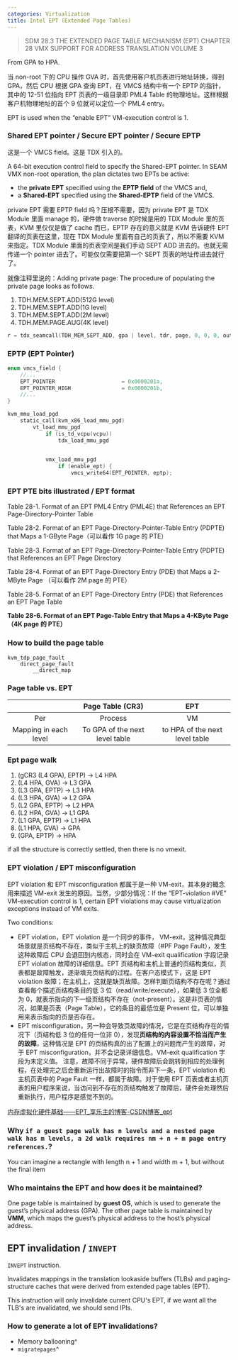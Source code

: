 ```yaml
---
categories: Virtualization
title: Intel EPT (Extended Page Tables)
---
```


>SDM 28.3 THE EXTENDED PAGE TABLE MECHANISM (EPT)
>CHAPTER 28 VMX SUPPORT FOR ADDRESS TRANSLATION
  VOLUME 3

From GPA to HPA.

当 non-root 下的 CPU 操作 GVA 时，首先使用客户机页表进行地址转换，得到 GPA，然后 CPU 根据 GPA 查询 EPT，在 VMCS 结构中有一个 EPTP 的指针，其中的 12-51 位指向 EPT 页表的一级目录即 PML4 Table 的物理地址。这样根据客户机物理地址的首个 9 位就可以定位一个 PML4 entry。

EPT is used when the “enable EPT” VM-execution control is 1.

### Shared EPT pointer / Secure EPT pointer / Secure EPTP

这是一个 VMCS field。这是 TDX 引入的。

A 64-bit execution control field to specify the Shared-EPT pointer. In SEAM VMX non-root operation, the plan dictates two EPTs be active:

- the **private EPT** specified using the **EPTP field** of the VMCS and,
- a **Shared-EPT** specified using the **Shared-EPTP** field of the VMCS.

private EPT 需要 EPTP field 吗？压根不需要，因为 private EPT 是 TDX Module 里面 manage 的，硬件做 traverse 的时候是用的 TDX Module 里的页表，KVM 里仅仅是做了 cache 而已，EPTP 存在的意义就是 KVM 告诉硬件 EPT 翻译的页表在这里，现在 TDX Module 里面有自己的页表了，所以不需要 KVM 来指定。TDX Module 里面的页表空间是我们手动 SEPT ADD 进去的。也就无需传递一个 pointer 进去了。可能仅仅需要把第一个 SEPT 页表的地址传进去就行了。

就像注释里说的：Adding private page: The procedure of populating the private page looks as follows.

1. TDH.MEM.SEPT.ADD(512G level)
2. TDH.MEM.SEPT.ADD(1G level)
3. TDH.MEM.SEPT.ADD(2M level)
4. TDH.MEM.PAGE.AUG(4K level)

```c
r = tdx_seamcall(TDH_MEM_SEPT_ADD, gpa | level, tdr, page, 0, 0, 0, out);
```

### EPTP (EPT Pointer)

```c
enum vmcs_field {
    //...
	EPT_POINTER                     = 0x0000201a,
	EPT_POINTER_HIGH                = 0x0000201b,
    //...
}

kvm_mmu_load_pgd
    static_call(kvm_x86_load_mmu_pgd)
        vt_load_mmu_pgd
            if (is_td_vcpu(vcpu))
                tdx_load_mmu_pgd
                    

            vmx_load_mmu_pgd
                if (enable_ept) {
                    vmcs_write64(EPT_POINTER, eptp);
```

### EPT PTE bits illustrated / EPT format

Table 28-1. Format of an EPT PML4 Entry (PML4E) that References an EPT Page-Directory-Pointer Table

Table 28-2. Format of an EPT Page-Directory-Pointer-Table Entry (PDPTE) that Maps a 1-GByte Page（可以看作 1G page 的 PTE）

Table 28-3. Format of an EPT Page-Directory-Pointer-Table Entry (PDPTE) that References an EPT Page Directory

Table 28-4. Format of an EPT Page-Directory Entry (PDE) that Maps a 2-MByte Page （可以看作 2M page 的 PTE）

Table 28-5. Format of an EPT Page-Directory Entry (PDE) that References an EPT Page Table

**Table 28-6. Format of an EPT Page-Table Entry that Maps a 4-KByte Page（4K page 的 PTE）**

### How to build the page table

```
kvm_tdp_page_fault
    direct_page_fault
        __direct_map
```

### Page table vs. EPT

|                       |        Page Table (CR3)        |              EPT               |
|:---------------------:|:------------------------------:|:------------------------------:|
|          Per          |            Process             |               VM               |
| Mapping in each level | To GPA of the next level table | to HPA of the next level table |

### Ept page walk

1. (gCR3 (L4 GPA), EPTP) -> L4 HPA
2. (L4 HPA, GVA) -> L3 GPA
3. (L3 GPA, EPTP) -> L3 HPA
4. (L3 HPA, GVA) -> L2 GPA
5. (L2 GPA, EPTP) -> L2 HPA
6. (L2 HPA, GVA) -> L1 GPA
7. (L1 GPA, EPTP) -> L1 HPA
8. (L1 HPA, GVA) -> GPA
9. (GPA, EPTP) -> HPA

if all the structure is correctly settled, then there is no vmexit.

### EPT violation / EPT misconfiguration

EPT violation 和 EPT misconfiguration 都属于是一种 VM-exit，其本身的概念用来描述 VM-exit 发生的原因。当然，少部分情况：If the “EPT-violation \#VE” VM-execution control is 1, certain EPT violations may cause virtualization exceptions instead of VM exits.

Two conditions:

- EPT violation，EPT violation 是一个同步的事件， VM-exit，这种情况典型场景就是页结构不存在，类似于主机上的缺页故障（#PF Page Fault），发生这种故障后 CPU 会退回到内核态，同时会在 VM-exit qualification 字段记录 EPT violation 故障的详细信息。EPT 页结构和主机上普通的页结构类似，页表都是故障触发，逐渐填充页结构的过程。在客户态模式下，这是 EPT violation 故障；在主机上，这就是缺页故障。怎样判断页结构不存在呢？通过查看每个描述页结构条目的低 3 位（read/write/execute），如果低 3 位全都为 0，就表示指向的下一级页结构不存在（not-present）。这是非页表的情况，如果是页表（Page Table），它的条目的最低位是 Present 位，可以单独用来表示指向的页是否存在。
- EPT misconfiguration，另一种会导致页故障的情况，它是在页结构存在的情况下（页结构低 3 位的任何一位非 0），发现**页结构的内容设置不恰当而产生的故障**，这种情况是 EPT 的页结构真的出了配置上的问题而产生的故障，对于 EPT misconfiguration，并不会记录详细信息。VM-exit qualification 字段为未定义值。
  注意，故障不同于异常，硬件故障后会跳转到相应的处理例程，在处理完之后会重新运行出故障时的指令而非下一条，EPT violation 和主机页表中的 Page Fault 一样，都属于故障。对于使用 EPT 页表或者主机页表的用户程序来说，当访问到不存在的页结构触发了故障后，硬件会处理然后重新执行，用户程序是感觉不到的。

[内存虚拟化硬件基础——EPT_享乐主的博客-CSDN博客_ept](https://blog.csdn.net/huang987246510/article/details/104650146)

### Why `if a guest page walk has n levels and a nested page walk has m levels, a 2d walk requires nm + n + m page entry references.`?

You can imagine a rectangle with length n + 1 and width m + 1, but without the final item

### Who maintains the EPT and how does it be maintained?

One page table is maintained by **guest OS**, which is used to generate the guest’s physical address (GPA). The other page table is maintained by **VMM**, which maps the guest’s physical address to the host’s physical address.

## EPT invalidation / `INVEPT`

`INVEPT` instruction.

Invalidates mappings in the translation lookaside buffers (TLBs) and paging-structure caches that were derived from extended page tables (EPT).

This instruction will only invalidate current CPU's EPT, if we want all the TLB's are invalidated, we should send IPIs.

### How to generate a lot of EPT invalidations?

- Memory ballooning^
- `migratepages`^